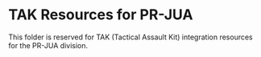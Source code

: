 # TAK Resources for PR-JUA

This folder is reserved for TAK (Tactical Assault Kit) integration resources for the PR-JUA division.
